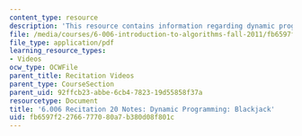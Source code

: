 ```yaml
---
content_type: resource
description: 'This resource contains information regarding dynamic programming: blackjack.'
file: /media/courses/6-006-introduction-to-algorithms-fall-2011/fb6597f22766777080a7b380d08f801c_MIT6_006F11_rec20.pdf
file_type: application/pdf
learning_resource_types:
- Videos
ocw_type: OCWFile
parent_title: Recitation Videos
parent_type: CourseSection
parent_uid: 92ffcb23-abbe-6cb4-7823-19d55858f37a
resourcetype: Document
title: '6.006 Recitation 20 Notes: Dynamic Programming: Blackjack'
uid: fb6597f2-2766-7770-80a7-b380d08f801c
---
```


